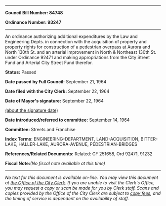 

********

**Council Bill Number: 84748**
   
**Ordinance Number: 93247**
********

 An ordinance authorizing additional expenditures by the Law and Engineering Depts. in connection with the acquisition of property and property rights for construction of a pedestrian overpass at Aurora and North 130th St. and an arterial improvement in North & Northeast 130th St. under Ordinance 92471 and making appropriations from the City Street Fund and Arterial City Street Fund therefor.

**Status:** Passed
   
**Date passed by Full Council:** September 21, 1964
   
**Date filed with the City Clerk:** September 22, 1964
   
**Date of Mayor's signature:** September 22, 1964
   
[(about the signature date)](/~public/approvaldate.htm)
   
   
   
**Date introduced/referred to committee:** September 14, 1964
   
**Committee:** Streets and Franchise
   
   
**Index Terms:** ENGINEERING-DEPARTMENT, LAND-ACQUISITION, BITTER-LAKE, HALLER-LAKE, AURORA-AVENUE, PEDESTRIAN-BRIDGES

**References/Related Documents:** Related: CF 251658, Ord 92471, 91232

**Fiscal Note:**_(No fiscal note available at this time)_
********

_No text for this document is available on-line. You may view this document at [the Office of the City Clerk](http://www.seattle.gov/leg/clerk/contactUs.htm). If you are unable to visit the Clerk's Office, you may request a copy or scan be made for you by Clerk staff. Scans and copies provided by the Office of the City Clerk are subject to [copy fees](http://clerk.seattle.gov/~public/clerkfees.htm), and the timing of service is dependent on the availability of staff._

